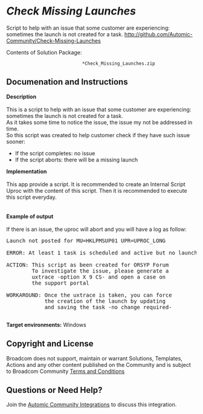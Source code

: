 *Check Missing Launches*
=============


Script to help with an issue that some customer are experiencing: sometimes the launch is not created for a task. 
http://github.com/Automic-Community/Check-Missing-Launches

<!-- List of attached files -->
Contents of Solution Package:

						
								*Check_Missing_Launches.zip
								
						


Documenation and Instructions
---

<div class="ipsType_textblock ipsPad_half description_content"><span><strong class="bbc">Description</strong></span><br />&nbsp;<br />This is a script to help with an issue that some customer are experiencing: sometimes the launch is not created for a task.&nbsp;<br />As it takes some time to notice the issue, the issue my not be addressed in time.<br />So this script was created to help customer check if they have such issue sooner:
<ul class="bbc">
<li><span>If the script completes: no issue</span></li>
<li><span>If the script aborts: there will be a missing launch&nbsp;</span></li>
</ul>
<span><strong class="bbc">Implementation</strong></span><br />&nbsp;<br />This app provide a script. It is recommended to create an Internal Script Uproc with the content of this script. Then it is recommended to execute this script everyday.<br />&nbsp;<br />&nbsp;<br /><span><strong class="bbc">Example of output</strong></span><br />&nbsp;<br />If there is an issue, the uproc will abort and you will have a log as follow:
<pre class="prettyprint lang-auto linenums:0 prettyprinted"><span class="typ">Launch</span><span class="pln"> </span><span class="kwd">not</span><span class="pln"> posted </span><span class="kwd">for</span><span class="pln"> MU</span><span class="pun">=</span><span class="pln">HKLPMSUP01 UPR</span><span class="pun">=</span><span class="pln">UPROC_LONG
&nbsp;
ERROR</span><span class="pun">:</span><span class="pln"> </span><span class="typ">At</span><span class="pln"> least </span><span class="lit">1</span><span class="pln"> task </span><span class="kwd">is</span><span class="pln"> scheduled </span><span class="kwd">and</span><span class="pln"> active but </span><span class="kwd">no</span><span class="pln"> launch </span><span class="kwd">is</span><span class="pln"> planned </span><span class="kwd">or</span><span class="pln"> executing</span><span class="pun">.</span><span class="pln">
&nbsp;
ACTION</span><span class="pun">:</span><span class="pln"> </span><span class="typ">This</span><span class="pln"> script </span><span class="kwd">as</span><span class="pln"> been created </span><span class="kwd">for</span><span class="pln"> ORSYP </span><span class="typ">Forum</span><span class="pln">
&nbsp; &nbsp; &nbsp; &nbsp; </span><span class="typ">To</span><span class="pln"> investigate the issue</span><span class="pun">,</span><span class="pln"> please generate a
&nbsp; &nbsp; &nbsp; &nbsp; uxtrace </span><span class="pun">-</span><span class="pln">option X </span><span class="lit">9</span><span class="pln"> CS</span><span class="pun">-</span><span class="pln"> </span><span class="kwd">and</span><span class="pln"> open a </span><span class="kwd">case</span><span class="pln"> on&nbsp;
&nbsp; &nbsp; &nbsp; &nbsp; the support portal
&nbsp;
WORKAROUND</span><span class="pun">:</span><span class="pln"> </span><span class="typ">Once</span><span class="pln"> the uxtrace </span><span class="kwd">is</span><span class="pln"> taken</span><span class="pun">,</span><span class="pln"> you can force&nbsp;
&nbsp; &nbsp; &nbsp; &nbsp; &nbsp; &nbsp; the creation of the launch </span><span class="kwd">by</span><span class="pln"> updating
&nbsp; &nbsp; &nbsp; &nbsp; &nbsp; &nbsp; </span><span class="kwd">and</span><span class="pln"> saving the task </span><span class="pun">-</span><span class="kwd">no</span><span class="pln"> change required</span><span class="pun">-<br /><br /></span></pre>
<strong class="title">Target environments:</strong> Windows</div>

Copyright and License
---

Broadcom does not support, maintain or warrant Solutions, Templates, Actions and any other content published on the Community and is subject to Broadcom Community [Terms and Conditions](https://community.broadcom.com/termsandconditions)


Questions or Need Help? 
---
Join the [Automic Community Integrations](https://community.broadcom.com/communities/community-home?CommunityKey=83e49dd4-b93e-464a-a343-2bb1e51c13ec) to discuss this integration.
